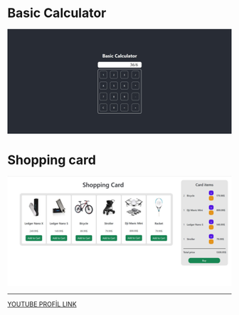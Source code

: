 # Basic Calculator

![Proje Görseli](assignment1/public/project.jpg)

# Shopping card

![Proje Görseli](assignment2/public/project.jpg)
 
 ---

[YOUTUBE PROFİL LINK](https://www.youtube.com/c/TayfunTp)
